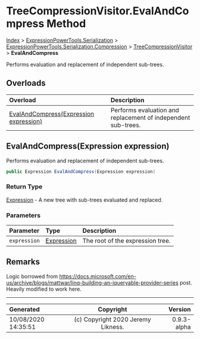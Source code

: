 ﻿# TreeCompressionVisitor.EvalAndCompress Method

[Index](../index.md) > [ExpressionPowerTools.Serialization](ExpressionPowerTools.Serialization.a.md) > [ExpressionPowerTools.Serialization.Compression](ExpressionPowerTools.Serialization.Compression.n.md) > [TreeCompressionVisitor](ExpressionPowerTools.Serialization.Compression.TreeCompressionVisitor.cs.md) > **EvalAndCompress**

Performs evaluation and replacement of independent sub-trees.

## Overloads

| Overload | Description |
| :-- | :-- |
| [EvalAndCompress(Expression expression)](#evalandcompressexpression-expression) | Performs evaluation and replacement of independent sub-trees. |
## EvalAndCompress(Expression expression)

Performs evaluation and replacement of independent sub-trees.

```csharp
public Expression EvalAndCompress(Expression expression)
```

### Return Type

 [Expression](https://docs.microsoft.com/dotnet/api/system.linq.expressions.expression)  - A new tree with sub-trees evaluated and replaced.

### Parameters

| Parameter | Type | Description |
| :-- | :-- | :-- |
| `expression` | [Expression](https://docs.microsoft.com/dotnet/api/system.linq.expressions.expression) | The root of the expression tree. |


## Remarks

Logic borrowed from https://docs.microsoft.com/en-us/archive/blogs/mattwar/linq-building-an-iqueryable-provider-series post.
            Heavily modified to work here.


---

| Generated | Copyright | Version |
| :-- | :-: | --: |
| 10/08/2020 14:35:51 | (c) Copyright 2020 Jeremy Likness. | 0.9.3-alpha |
